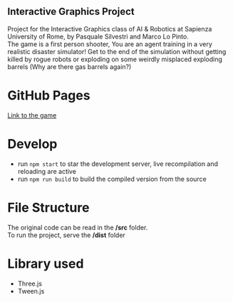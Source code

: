 ## Interactive Graphics Project

Project for the Interactive Graphics class of AI & Robotics at Sapienza University of Rome, by Pasquale Silvestri and Marco Lo Pinto.\
The game is a first person shooter, You are an agent training in a very realistic disaster simulator! Get to the end of the simulation without getting killed by rogue robots or exploding on some weirdly misplaced exploding barrels (Why are there gas barrels again?)

# GitHub Pages 
[Link to the game](https://sapienzainteractivegraphicscourse.github.io/final-project-beatstep/dist/)

# Develop
* run `npm start` to star the development server, live recompilation and reloading are active
* run `npm run build` to build the compiled version from the source

# File Structure

The original code can be read in the __/src__ folder.\
To run the project, serve the __/dist__ folder

# Library used

- Three.js
- Tween.js